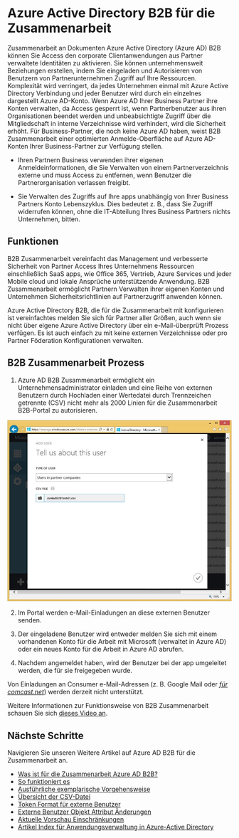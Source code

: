 <properties
   pageTitle="Zusammenarbeit an Dokumenten Azure Active Directory B2B | Microsoft Azure"
   description="Azure Active Directory B2B Zusammenarbeit ermöglicht Business Partner für den Zugriff auf Ihre corporate Applikationen Konto mit allen ihren Benutzern von einer einzelnen Azure AD dargestellt"
   services="active-directory"
   documentationCenter=""
   authors="curtand"
   manager="femila"
   editor=""/>

<tags
   ms.service="active-directory"
   ms.devlang="na"
   ms.topic="article"
   ms.tgt_pltfrm="na"
   ms.workload="identity"
   ms.date="08/23/2016"
   ms.author="curtand"/>

# <a name="azure-active-directory-b2b-collaboration"></a>Azure Active Directory B2B für die Zusammenarbeit

Zusammenarbeit an Dokumenten Azure Active Directory (Azure AD) B2B können Sie Access den corporate Clientanwendungen aus Partner verwaltete Identitäten zu aktivieren. Sie können unternehmensweit Beziehungen erstellen, indem Sie eingeladen und Autorisieren von Benutzern von Partnerunternehmen Zugriff auf Ihre Ressourcen. Komplexität wird verringert, da jedes Unternehmen einmal mit Azure Active Directory Verbindung und jeder Benutzer wird durch ein einzelnes dargestellt Azure AD-Konto. Wenn Azure AD Ihrer Business Partner ihre Konten verwalten, da Access gesperrt ist, wenn Partnerbenutzer aus ihren Organisationen beendet werden und unbeabsichtigte Zugriff über die Mitgliedschaft in interne Verzeichnisse wird verhindert, wird die Sicherheit erhöht. Für Business-Partner, die noch keine Azure AD haben, weist B2B Zusammenarbeit einer optimierten Anmelde-Oberfläche auf Azure AD-Konten Ihrer Business-Partner zur Verfügung stellen.

-   Ihren Partnern Business verwenden ihrer eigenen Anmeldeinformationen, die Sie Verwalten von einem Partnerverzeichnis externe und muss Access zu entfernen, wenn Benutzer die Partnerorganisation verlassen freigibt.

-   Sie Verwalten des Zugriffs auf Ihre apps unabhängig von Ihrer Business Partners Konto Lebenszyklus. Dies bedeutet z. B., dass Sie Zugriff widerrufen können, ohne die IT-Abteilung Ihres Business Partners nichts Unternehmen, bitten.

## <a name="capabilities"></a>Funktionen

B2B Zusammenarbeit vereinfacht das Management und verbesserte Sicherheit von Partner Access Ihres Unternehmens Ressourcen einschließlich SaaS apps, wie Office 365, Vertrieb, Azure Services und jeder Mobile cloud und lokale Ansprüche unterstützende Anwendung. B2B Zusammenarbeit ermöglicht Partnern Verwalten ihrer eigenen Konten und Unternehmen Sicherheitsrichtlinien auf Partnerzugriff anwenden können.

Azure Active Directory B2B, die für die Zusammenarbeit mit konfigurieren ist vereinfachtes melden Sie sich für Partner aller Größen, auch wenn sie nicht über eigene Azure Active Directory über ein e-Mail-überprüft Prozess verfügen. Es ist auch einfach zu mit keine externen Verzeichnisse oder pro Partner Föderation Konfigurationen verwalten.

## <a name="b2b-collaboration-process"></a>B2B Zusammenarbeit Prozess

1. Azure AD B2B Zusammenarbeit ermöglicht ein Unternehmensadministrator einladen und eine Reihe von externen Benutzern durch Hochladen einer Wertedatei durch Trennzeichen getrennte (CSV) nicht mehr als 2000 Linien für die Zusammenarbeit B2B-Portal zu autorisieren.

  ![CSV-Datei hochladen Dialogfeld](./media/active-directory-b2b-collaboration-overview/upload-csv.png)

2. Im Portal werden e-Mail-Einladungen an diese externen Benutzer senden.

3. Der eingeladene Benutzer wird entweder melden Sie sich mit einem vorhandenen Konto für die Arbeit mit Microsoft (verwaltet in Azure AD) oder ein neues Konto für die Arbeit in Azure AD abrufen.

4. Nachdem angemeldet haben, wird der Benutzer bei der app umgeleitet werden, die für sie freigegeben wurde.

Von Einladungen an Consumer e-Mail-Adressen (z. B. Google Mail oder [*für comcast.net*](http://comcast.net/)) werden derzeit nicht unterstützt.

Weitere Informationen zur Funktionsweise von B2B Zusammenarbeit schauen Sie sich [dieses Video an](http://aka.ms/aadshowb2b).

## <a name="next-steps"></a>Nächste Schritte
Navigieren Sie unseren Weitere Artikel auf Azure AD B2B für die Zusammenarbeit an.

- [Was ist für die Zusammenarbeit Azure AD B2B?](active-directory-b2b-what-is-azure-ad-b2b.md)
- [So funktioniert es](active-directory-b2b-how-it-works.md)
- [Ausführliche exemplarische Vorgehensweise](active-directory-b2b-detailed-walkthrough.md)
- [Übersicht der CSV-Datei](active-directory-b2b-references-csv-file-format.md)
- [Token Format für externe Benutzer](active-directory-b2b-references-external-user-token-format.md)
- [Externe Benutzer Objekt Attribut Änderungen](active-directory-b2b-references-external-user-object-attribute-changes.md)
- [Aktuelle Vorschau Einschränkungen](active-directory-b2b-current-preview-limitations.md)
- [Artikel Index für Anwendungsverwaltung in Azure-Active Directory](active-directory-apps-index.md)
